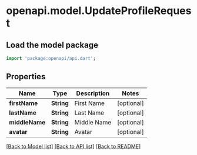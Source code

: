 # openapi.model.UpdateProfileRequest

## Load the model package
```dart
import 'package:openapi/api.dart';
```

## Properties
Name | Type | Description | Notes
------------ | ------------- | ------------- | -------------
**firstName** | **String** | First Name | [optional] 
**lastName** | **String** | Last Name | [optional] 
**middleName** | **String** | Middle Name | [optional] 
**avatar** | **String** | Avatar | [optional] 

[[Back to Model list]](../README.md#documentation-for-models) [[Back to API list]](../README.md#documentation-for-api-endpoints) [[Back to README]](../README.md)


